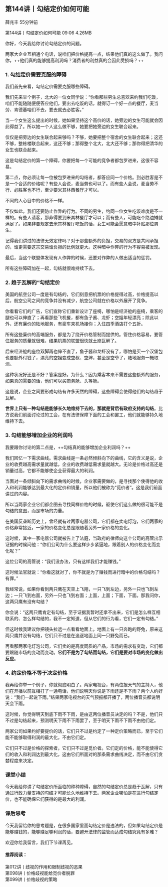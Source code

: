 
## 第144讲丨勾结定价如何可能


薛兆丰
55分钟前

第144讲丨勾结定价如何可能
09:06 4.26MB


你好，今天我给你讨论勾结定价的问题。

两家大企业互相通个电话，说咱们把价格提高一点，结果他们真的这么做了。我问你，++他们真的能够提高利润吗？消费者的利益真的会因此受损吗？++

### 1. 勾结定价需要克服的障碍

我们首先来看，勾结定价需要克服哪些障碍。

我们先来举个例子，北大的一位女同学说：“你看那些男生总喜欢来约我们吃饭，咱们不能随随便便答应他们，要出去吃饭的话，就得订一个好一点的餐厅，麦当劳、肯德基咱们不去，要去就去必胜客。”

当一个女生这么提出的时候，她如果坚持这个高价的话，她旁边的女生可能就会因此得益了。所以她一个人这么做不够，她要把她旁边的女生联合起来。

仅仅是把旁边的女生联合起来够吗？不够，她要把整个宿舍的女生联合起来；这还不够，整栋楼联合起来，这还不够；那得整个北大，北大还不够；那你得把清华的女生也联合起来。

这是勾结定价的第一个障碍，你要把每一个可能的竞争者都包罗进来，这很不容易。

第二点，你必须让每一位被包罗进来的勾结者，都答应同一个价格。到必胜客是不是一个合适的价格呢？有些人会说，麦当劳也可以了。而有些人会说，麦当劳不行、必胜客也不行，至少要米其林西餐厅才可以。

不同的人心目中的价格不一样。

不仅如此，我们还要防止作弊的行为。不同的男生，约同一位女生吃饭难度是不一样的。有些人请客，那非得要到米其林餐厅才可以；而有些人，可能吃个路边摊就满足了。如果非要规定去米其林餐厅吃饭的话，女生可能会愿意暗中补贴那位男生。

记得我们讲过的法律无效定律吗？对于那些额外的负担，交易的双方是共同承担的，谁更需要这宗交易谁负担的比例就更大。这种暗中作弊的行为不容易被发现。

最后，当这个联盟体发现有人作弊的时候，还要对作弊的人做出适当的惩罚。

所有这些障碍加在一起，勾结就很难持续下去。

### 2. 趋于瓦解的“勾结定价

美国的航空公司一度是有勾结的，它们刻意把机票的价格提得过高，价格提高以后，航空公司之间的竞争并没有减少，航空公司就在价格以外展开了竞争。

你看看它们的广告，它们宣称它们重新设计了座椅，哪怕是经济舱的座椅，乘客的腿也可以伸直了；再看那些飞机餐，都有鱼子酱、龙虾；空姐年轻漂亮；除此以外，还有廉价的陆地服务，有豪车来机场接你；入住四季酒店打个五折。

所有这些廉价的高端服务，都是为了绕开价格管制而提供的。管住价格容易，要管住服务的质量就很难，结果机票的联盟很快就土崩瓦解了。

后来经济舱的座位双脚再也伸不直了，鱼子酱和龙虾没有了，哪怕是买一个汉堡包也要额外付钱了，漂亮的空姐变成空叔、空婶，甚至是空爷了，陆地服务一概取消。

这种状况好还是不好？答案是好。为什么？因为乘客本来不需要这些额外的服务，如果真的需要的话，他们可以买商务舱、头等舱。

这是说，企业之间要形成勾结有许多天然的障碍，这些障碍会使得他们的勾结趋于瓦解。

**世界上只有一种勾结是能够长久地维持下去的，那就是背后有政府支持的勾结**。比方说我们前面讨论过的工会，在有法律保障下面的工会和罢工，他们就能够持久地维持下去。

### 3. 勾结能够增加企业的利润吗

我要跟你讨论的第二点是，++勾结真的能够增加企业利润吗？++

我们回忆一下需求曲线。需求曲线是一条必然倾斜向下的曲线，它的含义是说，企业的收费越高需求量就越低，企业的收费越低需求量就越大。无论是价格过高还是销量过高，它都不能够使企业获得最大的利润。

当面对一条倾斜向下的需求曲线的时候，企业家需要做的，是寻找那个使得他的收入和利润能够达到最大化的定价和销量，所以他们被称为“觅价者”。这是我们前面讲过的内容。

所以当两家企业它们都企图去寻找同样价格的时候，驱使它们这么做的很可能不是勾结的意图，而是市场的力量。

在美国反垄断历史上，曾经就有过两家电器公司，它们都在卖电灯泡，它们两家的价格非常接近，一家的价格变化总是跟随着另外一家价格的变化。

这时候，其中一家电器公司就被告上了法庭，当政府的律师向这个公司的高管出示证据的时候问他：“你们公司为什么要这样步步紧逼地，跟着别人的价格变化而变化呢？”

这位公司的高管说：“我们没办法，只有这样我们才能赚钱。”

这时候法官就说：“你看这就对了，你不就是为了赚钱而进行暗中的价格勾结吗？有罪。”

我经常说，如果你看到两只鹰在天空上飞翔，一只飞到左边，另外一只也飞到左边；一只飞到右面，另外一只也飞到右面；上面，上面；下面，下面。那我问你，这两只鹰有没有勾结？

你会说：“这两只鹰肯定有勾结，至于证据我暂时还拿不出来，它们是怎么样互相联系的、怎么样勾结的，我不一定知道，但从它们的行为看，它们一定有勾结。”

但这时候我建议你把镜头拉远一点看看地面上。地面上有一只奔跑的野兔，原来这两只鹰并没有勾结，它们只不过是在追逐地面上同一只野兔而已。

再看那两家电灯泡公司，它们卖的是高度同质的产品，市场的需求有变动，它们都要跟随市场的变动而变动。**它们不是为了勾结而勾结，它们是要对市场的变化做出反应**。

### 4. 约定价格不等于决定价格

我再给你举一个例子，你就彻底明白了。两家电视台，有两位报天气的主持人，他们在开播以前互相打了一通电话，他们说明天你说是下雨还是不下雨？两个人约好说：“我们一起说下雨。”结果两家电视台的天气预报都开播了，两位播音员都说明天会下雨。

这时候，你觉得明天到底下雨不下雨，是由这两位播音员决定的吗？不是，他们只不过是勾结起来，预测明天下雨不下雨罢了，至于明天下雨不下雨不由他们定。

两家公司如果约好要提价的话，它们只不过是约定了一种定价策略而已，至于它们能不能够取得利润的最大化，不由它们定。

它们只不过是价格的探索者，它们只不过是觅价者。它们定的价格，能不能使得它们的收入和利润达到最大化，这由它们所面对的那条需求曲线决定，而不由它们贪婪程度来决定。

### 课堂小结

今天我给你讲了勾结定价所面临的种种障碍，自然的勾结定价总是趋于瓦解，只有通过行政力量支持的勾结才可能长久地维持下去。两家企业哪怕是在进行勾结定价，也不能确保它们获得的是最大的利润。

### 课后思考

今天我留给你的思考题是，在很多国家里面勾结定价是违法的，但如果勾结定价是能够赚钱的，能够赚足够利润的话，要避开法律的监管而达成勾结究竟有多难？

欢迎你给我留言，我们下节课再见。

#### 推荐阅读：
第012讲丨歧视的作用和限制歧视的恶果  
第098讲丨价格歧视能给觅价者脱罪  
第099讲丨价格歧视的策略  

